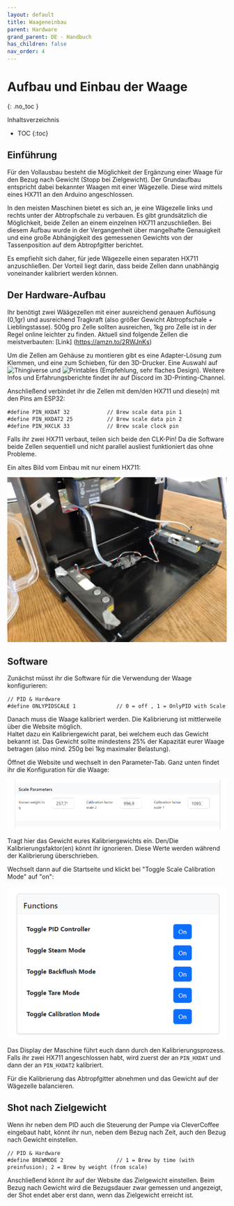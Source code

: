 ```yaml
---
layout: default
title: Waageneinbau
parent: Hardware
grand_parent: DE - Handbuch
has_children: false
nav_order: 4
---
```


# Aufbau und Einbau der Waage

{: .no_toc }

Inhaltsverzeichnis

- TOC
  {:toc}

## Einführung

Für den Vollausbau besteht die Möglichkeit der Ergänzung einer Waage für den Bezug nach Gewicht (Stopp bei Zielgewicht).
Der Grundaufbau entspricht dabei bekannter Waagen mit einer Wägezelle. Diese wird mittels eines HX711 an den Arduino angeschlossen.

In den meisten Maschinen bietet es sich an, je eine Wägezelle links und rechts unter der Abtropfschale zu verbauen.
Es gibt grundsätzlich die Möglichkeit, beide Zellen an einem einzelnen HX711 anzuschließen. Bei diesem Aufbau wurde in der Vergangenheit über mangelhafte Genauigkeit und eine große Abhängigkeit des gemessenen Gewichts von der Tassenposition auf dem Abtropfgitter berichtet.

Es empfiehlt sich daher, für jede Wägezelle einen separaten HX711 anzuschließen. Der Vorteil liegt darin, dass beide Zellen dann unabhängig voneinander kalibriert werden können.

## Der Hardware-Aufbau

Ihr benötigt zwei Wäägezellen mit einer ausreichend genauen Auflösung (0,1gr) und ausreichend Tragkraft (also größer Gewicht Abtropfschale + Lieblingstasse). 500g pro Zelle sollten ausreichen, 1kg pro Zelle ist in der Regel online leichter zu finden.
Aktuell sind folgende Zellen die meistverbauten: [Link] (https://amzn.to/2RWJnKs)

Um die Zellen am Gehäuse zu montieren gibt es eine Adapter-Lösung zum Klemmen, und eine zum Schieben, für den 3D-Drucker.
Eine Auswahl auf ![Thingiverse](https://www.thingiverse.com/search?q=silvia+load+cell&page=1) und ![Printables](https://www.printables.com/de/model/357683-rancilio-silvia-loadcell-mount) (Empfehlung, sehr flaches Design). Weitere Infos und Erfahrungsberichte findet ihr auf Discord im 3D-Printing-Channel.

Anschließend verbindet ihr die Zellen mit dem/den HX711 und diese(n) mit den Pins am ESP32:

```
#define PIN_HXDAT 32            // Brew scale data pin 1
#define PIN_HXDAT2 25           // Brew scale data pin 2
#define PIN_HXCLK 33            // Brew scale clock pin
```

Falls ihr zwei HX711 verbaut, teilen sich beide den CLK-Pin! Da die Software beide Zellen sequentiell und nicht parallel ausliest funktioniert das ohne Probleme.

Ein altes Bild vom Einbau mit nur einem HX711:

![Waage](/img/hardware/scale/IMG_20210404_133048.jpg)

## Software

Zunächst müsst ihr die Software für die Verwendung der Waage konfigurieren:

```
// PID & Hardware
#define ONLYPIDSCALE 1             // 0 = off , 1 = OnlyPID with Scale
```

Danach muss die Waage kalibriert werden. Die Kalibrierung ist mittlerweile über die Website möglich.  
Haltet dazu ein Kalibriergewicht parat, bei welchem euch das Gewicht bekannt ist. Das Gewicht sollte mindestens 25% der Kapazität eurer Waage betragen (also mind. 250g bei 1kg maximaler Belastung).

Öffnet die Website und wechselt in den Parameter-Tab. Ganz unten findet ihr die Konfiguration für die Waage:

![Parameter der Waage auf der Website einstellen](/img/website_scale_parameters.png)

Tragt hier das Gewicht eures Kalibriergewichts ein. Den/Die Kalibrierungsfaktor(en) könnt ihr ignorieren. Diese Werte werden während der Kalibrierung überschrieben.

Wechselt dann auf die Startseite und klickt bei "Toggle Scale Calibration Mode" auf "on":

![Alt text](/img/website_with_scale_calibration.png)

Das Display der Maschine führt euch dann durch den Kalibrierungsprozess. Falls ihr zwei HX711 angeschlossen habt, wird zuerst der an `PIN_HXDAT` und dann der an `PIN_HXDAT2` kalibriert.

Für die Kalibrierung das Abtropfgitter abnehmen und das Gewicht auf der Wägezelle balancieren.

## Shot nach Zielgewicht

Wenn ihr neben dem PID auch die Steuerung der Pumpe via CleverCoffee eingebaut habt, könnt ihr nun, neben dem Bezug nach Zeit, auch den Bezug nach Gewicht einstellen.

```
// PID & Hardware
#define BREWMODE 2                 // 1 = Brew by time (with preinfusion); 2 = Brew by weight (from scale)
```

Anschließend könnt ihr auf der Website das Zielgewicht einstellen. Beim Bezug nach Gewicht wird die Bezugsdauer zwar gemessen und angezeigt, der Shot endet aber erst dann, wenn das Zielgewicht erreicht ist.
